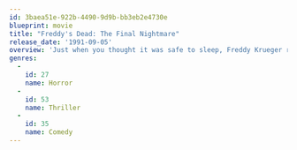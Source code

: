 ```yaml
---
id: 3baea51e-922b-4490-9d9b-bb3eb2e4730e
blueprint: movie
title: "Freddy's Dead: The Final Nightmare"
release_date: '1991-09-05'
overview: 'Just when you thought it was safe to sleep, Freddy Krueger returns in this sixth installment of the Nightmare on Elm Street films, as psychologist Maggie Burroughs, tormented by recurring nightmares, meets a patient with the same horrific dreams. Their quest for answers leads to a certain house on Elm Street -- where the nightmares become reality.'
genres:
  -
    id: 27
    name: Horror
  -
    id: 53
    name: Thriller
  -
    id: 35
    name: Comedy
---
```

